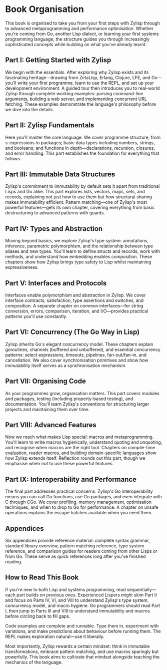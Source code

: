 # Book Organisation

This book is organised to take you from your first steps with Zylisp through to advanced metaprogramming and performance optimisation. Whether you're coming from Go, another Lisp dialect, or learning your first systems programming language, the structure guides you through increasingly sophisticated concepts while building on what you've already learnt.

## Part I: Getting Started with Zylisp

We begin with the essentials. After exploring why Zylisp exists and its fascinating heritage—drawing from ZetaLisp, Erlang, Clojure, LFE, and Go—you'll write your first programme, learn to use the REPL, and set up your development environment. A guided tour then introduces you to real-world Zylisp through complete working examples: parsing command-line arguments, building a web server, and implementing concurrent URL fetching. These examples demonstrate the language's philosophy before we dive into the details.

## Part II: Zylisp Fundamentals

Here you'll master the core language. We cover programme structure, from s-expressions to packages; basic data types including numbers, strings, and booleans; and functions in depth—declarations, recursion, closures, and error handling. This part establishes the foundation for everything that follows.

## Part III: Immutable Data Structures

Zylisp's commitment to immutability by default sets it apart from traditional Lisps and Go alike. This part explores lists, vectors, maps, sets, and records, explaining not just how to use them but how structural sharing makes immutability efficient. Pattern matching—one of Zylisp's most powerful features—gets its own chapter, covering everything from basic destructuring to advanced patterns with guards.

## Part IV: Types and Abstraction

Moving beyond basics, we explore Zylisp's type system: annotations, inference, parametric polymorphism, and the relationship between type aliases and new types. You'll learn to define structs and records, work with methods, and understand how embedding enables composition. These chapters show how Zylisp brings type safety to Lisp whilst maintaining expressiveness.

## Part V: Interfaces and Protocols

Interfaces enable polymorphism and abstraction in Zylisp. We cover interface contracts, satisfaction, type assertions and switches, and composition. A separate chapter on common interfaces—for string conversion, errors, comparison, iteration, and I/O—provides practical patterns you'll use constantly.

## Part VI: Concurrency (The Go Way in Lisp)

Zylisp inherits Go's elegant concurrency model. These chapters explain goroutines, channels (buffered and unbuffered), and essential concurrency patterns: select expressions, timeouts, pipelines, fan-out/fan-in, and cancellation. We also cover synchronisation primitives and show how immutability itself serves as a synchronisation mechanism.

## Part VII: Organising Code

As your programmes grow, organisation matters. This part covers modules and packages, testing (including property-based testing), and documentation. You'll learn Zylisp's conventions for structuring larger projects and maintaining them over time.

## Part VIII: Advanced Features

Now we reach what makes Lisp special: macros and metaprogramming. You'll learn to write macros hygienically, understand quoting and unquoting, and recognise when macros are the right tool. Chapters on compile-time evaluation, reader macros, and building domain-specific languages show how Zylisp extends itself. Reflection rounds out this part, though we emphasise when *not* to use these powerful features.

## Part IX: Interoperability and Performance

The final part addresses practical concerns. Zylisp's Go interoperability means you can call Go functions, use Go packages, and even integrate with C through CGo. We cover profiling, memory management, optimisation techniques, and when to drop to Go for performance. A chapter on unsafe operations explains the escape hatches available when you need them.

## Appendices

Six appendices provide reference material: complete syntax grammar, standard library overview, pattern matching reference, type system reference, and comparison guides for readers coming from other Lisps or from Go. These serve as quick references long after you've finished reading.

## How to Read This Book

If you're new to both Lisp and systems programming, read sequentially—each part builds on previous ones. Experienced Lispers might skim Part II and focus on Parts IV, VI, and VIII to understand Zylisp's type system, concurrency model, and macro hygiene. Go programmers should read Part I, then jump to Parts III and VIII to understand immutability and macros before circling back to fill gaps.

Code examples are complete and runnable. Type them in, experiment with variations, and make predictions about behaviour before running them. The REPL makes exploration natural—use it liberally.

Most importantly, Zylisp rewards a certain mindset: think in immutable transformations, embrace pattern matching, and use macros sparingly but powerfully. This book aims to cultivate that mindset alongside teaching the mechanics of the language.
